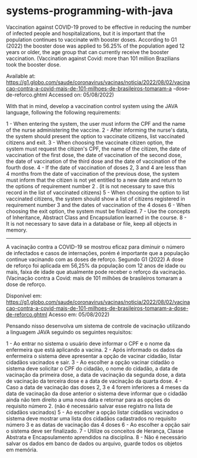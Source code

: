 # systems-programming-with-java

Vaccination against COVID-19 proved to be effective in reducing the number of infected people and hospitalizations, but it is important that the population continues to vaccinate with booster doses. According to G1 (2022) the booster dose was applied to 56.25% of the population aged 12 years or older, the age group that can currently receive the booster vaccination. (Vaccination against Covid: more than 101 million Brazilians took the booster dose.

Available at: https://g1.globo.com/saude/coronavirus/vacinas/noticia/2022/08/02/vacinacao-contra-a-covid-mais-de-101-milhoes-de-brasileiros-tomaram-a -dose-de-reforco.ghtml Accessed on: 05/08/2022)

With that in mind, develop a vaccination control system using the JAVA language, following the following requirements:

1 - When entering the system, the user must inform the CPF and the name of the nurse administering the vaccine.
2 - After informing the nurse's data, the system should present the option to vaccinate citizens, list vaccinated citizens and exit.
3 - When choosing the vaccinate citizen option, the system must request the citizen's CPF, the name of the citizen, the date of vaccination of the first dose, the date of vaccination of the second dose, the date of vaccination of the third dose and the date of vaccination of the fourth dose.
4 - If the date of vaccination of doses 2, 3 and 4 are less than 4 months from the date of vaccination of the previous dose, the system must inform that the citizen is not yet entitled to a new date and return to the options of requirement number 2 . (it is not necessary to save this record in the list of vaccinated citizens)
5 - When choosing the option to list vaccinated citizens, the system should show a list of citizens registered in requirement number 3 and the dates of vaccination of the 4 doses
6 - When choosing the exit option, the system must be finalized.
7 - Use the concepts of Inheritance, Abstract Class and Encapsulation learned in the course.
8 - It is not necessary to save data in a database or file, keep all objects in memory.

--------------------------------------------------------------------------------------------------


A vacinação contra a COVID-19 se mostrou eficaz para diminuir o número de infectados e casos de internações, porém é importante que a população continue vacinando com as doses de reforço. Segundo G1 (2022) A dose de reforço foi aplicada em 56,25% da população com 12 anos de idade ou mais, faixa de idade que atualmente pode receber o reforço da vacinação. (Vacinação contra a Covid: mais de 101 milhões de brasileiros tomaram a dose de reforço.

Disponível em: https://g1.globo.com/saude/coronavirus/vacinas/noticia/2022/08/02/vacinacao-contra-a-covid-mais-de-101-milhoes-de-brasileiros-tomaram-a-dose-de-reforco.ghtml Acesso em: 05/08/2022)

Pensando nisso desenvolva um sistema de controle de vacinação utilizando a linguagem JAVA seguindo os seguintes requisitos:

1 - Ao entrar no sistema o usuário deve informar o CPF e o nome da enfermeira que está aplicando a vacina.
2 - Após informado os dados da enfermeira o sistema deve apresentar a opção de vacinar cidadão, listar cidadãos vacinados e sair.
3 - Ao escolher a opção vacinar cidadão o sistema deve solicitar o CPF do cidadão, o nome do cidadão, a data de vacinação da primeira dose, a data de vacinação da segunda dose, a data de vacinação da terceira dose e a data de vacinação da quarta dose.
4 - Caso a data de vacinação das doses 2, 3 e 4 forem inferiores a 4 meses da data de vacinação da dose anterior o sistema deve informar que o cidadão ainda não tem direito a uma nova data e retornar para as opções do requisito número 2. (não é necessário salvar esse registro na lista de cidadãos vacinados)
5 - Ao escolher a opção listar cidadãos vacinados o sistema deve mostrar uma lista dos cidadãos cadastrados no requisito número 3 e as datas de vacinação das 4 doses 
6 - Ao escolher a opção sair o sistema deve ser finalizado.
7 - Utilize os conceitos de Herança, Classe Abstrata e Encapsulamento aprendidos na disciplina.
8 - Não é necessário salvar os dados em banco de dados ou arquivo, guarde todos os objetos em memória.

